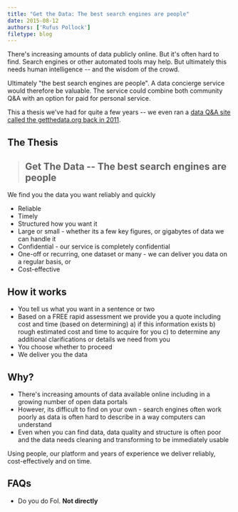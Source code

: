 ```yaml
---
title: "Get the Data: The best search engines are people"
date: 2015-08-12
authors: ['Rufus Pollock']
filetype: blog
---
```


There's increasing amounts of data publicly online. But it's often hard to find. Search engines or other automated tools may help. But ultimately this needs human intelligence -- and the wisdom of the crowd.

Ultimately "the best search engines are people". A data concierge service would therefore be valuable. The service could combine both community Q&A with an option for paid for personal service.

This a thesis we've had for quite a few years -- we even ran a [data Q&A site called the getthedata.org back in 2011](https://blog.okfn.org/2011/01/20/introducing-getthedataorg-ask-and-answer-data-related-questions/).

## The Thesis

> ## Get The Data -- The best search engines are people

We find you the data you want reliably and quickly

- Reliable
- Timely
- Structured how you want it
- Large or small - whether its a few key figures, or gigabytes of data we can handle it
- Confidential - our service is completely confidential
- One-off or recurring, one dataset or many - we can deliver you data on a regular basis, or 
- Cost-effective

## How it works

- You tell us what you want in a sentence or two
- Based on a FREE rapid assessment we provide you a quote including cost and time (based on determining)
  a) if this information exists
  b) rough estimated cost and time to acquire for you
  c) to determine any additional clarifications or details we need from you
- You choose whether to proceed
- We deliver you the data

## Why?

- There's increasing amounts of data available online including in a growing number of open data portals
- However, its difficult to find on your own - search engines often work poorly as data is often hard to describe in a way computers can understand
- Even when you can find data, data quality and structure is often poor and the data needs cleaning and transforming to be immediately usable

Using people, our platform and years of experience we deliver reliably, cost-effectively and on time.

## FAQs

- Do you do FoI. **Not directly**
